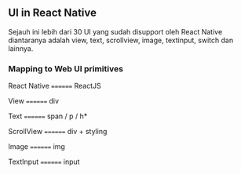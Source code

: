## UI in React Native

Sejauh ini lebih dari 30 UI yang sudah disupport oleh React Native diantaranya adalah view, text, scrollview, image, textinput, switch dan lainnya.

### Mapping to Web UI primitives

React Native `======` ReactJS

View `======` div

Text `======` span / p / h\*

ScrollView `======` div + styling

Image `======` img

TextInput `======` input
